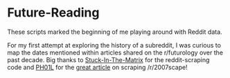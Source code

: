 # Future-Reading
These scripts marked the beginning of me playing around with Reddit data.

For my first attempt at exploring the history of a subreddit, I was curious to map the dates mentioned within articles shared on the r/futurology over the past decade.
Big thanks to [Stuck-In-The-Matrix](https://www.reddit.com/r/pushshift/comments/89pxra/pushshift_api_with_large_amounts_of_data/dwuqgf6) for the reddit-scraping code and [PH01L](https://github.com/osrsbox) for the [great article](https://www.osrsbox.com/blog/2019/03/17/data-is-beautiful-6-year-analysis-of-reddit-2007scape/) on scraping /r/2007scape!
